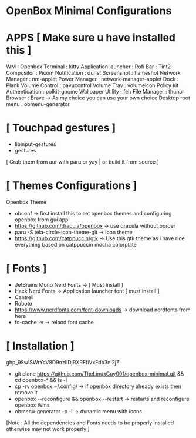 # OpenBox Minimal Configurations 

# APPS [ Make sure u have installed this ]

WM : Openbox 
Terminal : kitty 
Application launcher : Rofi 
Bar : Tint2 
Compositor : Picom 
Notification : dunst 
Screenshot : flameshot 
Network Manager : nm-applet
Power Manager : network-manager-applet 
Dock : Plank 
Volume Control : pavucontrol 
Volume Tray : volumeicon 
Policy kit Authentication : polkit-gnome 
Wallpaper Utility : feh 
File Manager : thunar 
Browser : Brave -> As my choice you can use your own choice 
Desktop root menu : obmenu-generator 

# [ Touchpad gestures ]

* libinput-gestures 
* gestures 

[ Grab them from aur with paru or yay | or build it from source ]


# [ Themes Configurations ]

Openbox Theme 

* obconf -> first install this to set openbox themes and configuring openbox from gui app 
* https://github.com/dracula/openbox -> use dracula without border 
* paru -S tela-circle-icon-theme-git -> Icon theme 
* https://github.com/catppuccin/gtk -> Use this gtk theme as i have rice everything based on catppuccin mocha colorplate

# [ Fonts ]

* JetBrains Mono Nerd Fonts -> [ Must Install ]
* Hack Nerd Fonts -> Application launcher font [ must install ]
* Cantrell 
* Roboto 
* https://www.nerdfonts.com/font-downloads -> download nerdfonts from here 
* fc-cache -v -> relaod font cache 

# [ Installation ]
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

* git clone https://github.com/TheLinuxGuy001/openbox-minimal.git && cd openbox-* && ls -l 
* cp -rv openbox ~/.config/ -> if openbox directory already exists then remove it 
* openbox --reconfigure && openbox --restart -> restarts and reconfigure openbox Wms 
* obmenu-generator -p -i -> dynamic menu with icons 



[Note : All the dependencies and Fonts needs to be properly installed otherwise may not work properly ]
